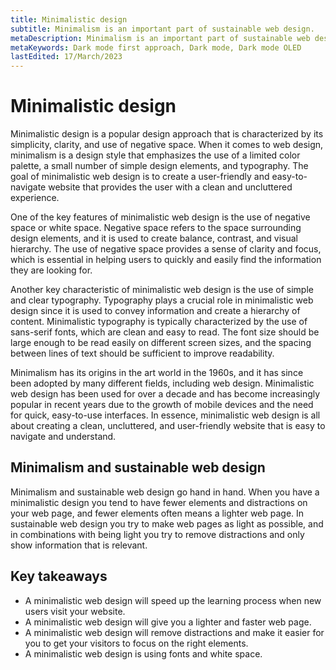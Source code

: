 ```yaml
---
title: Minimalistic design
subtitle: Minimalism is an important part of sustainable web design.
metaDescription: Minimalism is an important part of sustainable web design, and by combining them you get a much lighter website with a better user experience.
metaKeywords: Dark mode first approach, Dark mode, Dark mode OLED
lastEdited: 17/March/2023
---
```


# Minimalistic design
Minimalistic design is a popular design approach that is characterized by its simplicity, clarity, and use of negative space. When it comes to web design, minimalism is a design style that emphasizes the use of a limited color palette, a small number of simple design elements, and typography. The goal of minimalistic web design is to create a user-friendly and easy-to-navigate website that provides the user with a clean and uncluttered experience.

One of the key features of minimalistic web design is the use of negative space or white space. Negative space refers to the space surrounding design elements, and it is used to create balance, contrast, and visual hierarchy. The use of negative space provides a sense of clarity and focus, which is essential in helping users to quickly and easily find the information they are looking for.

Another key characteristic of minimalistic web design is the use of simple and clear typography. Typography plays a crucial role in minimalistic web design since it is used to convey information and create a hierarchy of content. Minimalistic typography is typically characterized by the use of sans-serif fonts, which are clean and easy to read. The font size should be large enough to be read easily on different screen sizes, and the spacing between lines of text should be sufficient to improve readability.

Minimalism has its origins in the art world in the 1960s, and it has since been adopted by many different fields, including web design. Minimalistic web design has been used for over a decade and has become increasingly popular in recent years due to the growth of mobile devices and the need for quick, easy-to-use interfaces. In essence, minimalistic web design is all about creating a clean, uncluttered, and user-friendly website that is easy to navigate and understand.

## Minimalism and sustainable web design
Minimalism and sustainable web design go hand in hand. When you have a minimalistic design you tend to have fewer elements and distractions on your web page, and fewer elements often means a lighter web page. In sustainable web design you try to make web pages as light as possible, and in combinations with being light you try to remove distractions and only show information that is relevant.

## Key takeaways
- A minimalistic web design will speed up the learning process when new users visit your website.
- A minimalistic web design will give you a lighter and faster web page.
- A minimalistic web design will remove distractions and make it easier for you to get your visitors to focus on the right elements.
- A minimalistic web design is using fonts and white space.